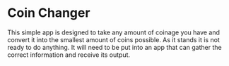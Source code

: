 # Coin Changer
This simple app is designed to take any amount of coinage you have and convert it into the smallest amount of coins possible. As it stands it is not ready to do anything. It will need to be put into an app that can gather the correct information and receive its output.
